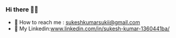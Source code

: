 ### Hi there 🧑‍🎓

- 📧 How to reach me : sukeshkumarsukii@gmail.com
- 💬 My Linkedin:www.linkedin.com/in/sukesh-kumar-1360441ba/

